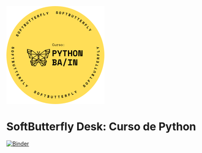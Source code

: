 ![Logo](./assets/logo.png)

# Soft**Butterfly** Desk: Curso de Python

[![Binder](https://mybinder.org/badge_logo.svg)](https://mybinder.org/v2/gl/softbutterfly%2Fopen-source%2Fcourse-python/HEAD)
